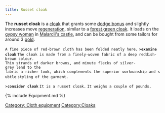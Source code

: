 ```yaml
---
title: Russet cloak
---
```


The **russet cloak** is a [cloak](cloak "wikilink") that grants some
[dodge bonus](dodge_bonus "wikilink") and slightly increases move
[regeneration](regeneration "wikilink"), similar to a [forest green
cloak](forest_green_cloak "wikilink"). It loads on the [gypsy
woman](gypsy_woman "wikilink") in [Malardil's
castle](Malardil's_castle "wikilink"), and can be bought from some
tailors for around 3 [gold](gold "wikilink").

`A fine piece of red-brown cloth has been folded neatly here.`
`>`**`examine cloak`**
`The cloak is made from a finely-woven fabric of a deep reddish-brown colour.`
`Thin strands of darker browns, and minute flecks of silver-grey lend to the`
`fabric a richer look, which complements the superior workmanship and subtle`
`styling of the garment.`

`>`**`consider cloak`**
`It is a russet cloak.`
`It weighs a couple of pounds.`

{% include Equipment.md %}

[Category: Cloth equipment](Category:_Cloth_equipment "wikilink")
[Category:Cloaks](Category:Cloaks "wikilink")